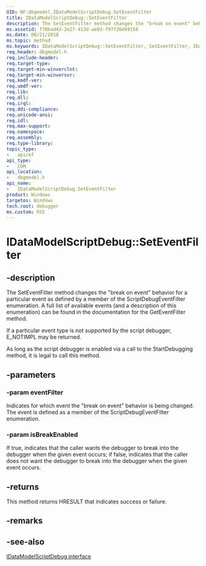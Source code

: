 ```yaml
---
UID: NF:dbgmodel.IDataModelScriptDebug.SetEventFilter
title: IDataModelScriptDebug::SetEventFilter
description: The SetEventFilter method changes the "break on event" behavior for a particular event as defined by a member of the ScriptDebugEventFilter enumeration.
ms.assetid: f70bad43-2e27-413d-ae03-f97f26d49158
ms.date: 08/21/2018
ms.topic: method
ms.keywords: IDataModelScriptDebug::SetEventFilter, SetEventFilter, IDataModelScriptDebug.SetEventFilter, IDataModelScriptDebug::SetEventFilter, IDataModelScriptDebug.SetEventFilter
req.header: dbgmodel.h
req.include-header:
req.target-type:
req.target-min-winverclnt:
req.target-min-winversvr:
req.kmdf-ver:
req.umdf-ver:
req.lib:
req.dll:
req.irql: 
req.ddi-compliance:
req.unicode-ansi:
req.idl:
req.max-support:
req.namespace:
req.assembly:
req.type-library: 
topic_type: 
-	apiref
api_type: 
-	COM
api_location: 
-	dbgmodel.h
api_name: 
-	IDataModelScriptDebug.SetEventFilter
product: Windows
targetos: Windows
tech.root: debugger
ms.custom: RS5
---
```


# IDataModelScriptDebug::SetEventFilter


## -description

The SetEventFilter method changes the "break on event" behavior for a particular event as defined by a member of the ScriptDebugEventFilter enumeration. A full list of available events (and a description of this enumeration) can be found in the documentation for the GetEventFilter method. 

If a particular event type is not supported by the script debugger, E_NOTIMPL may be returned. 

As long as the script debugger is enabled via a call to the StartDebugging method, it is legal to call this method. 


## -parameters

### -param eventFilter
Indicates for which event the "break on event" behavior is being changed. The event is defined as a member of the ScriptDebugEventFilter enumeration.


### -param isBreakEnabled
If true, indicates that the caller wants the debugger to break into the debugger when the given event occurs; if false, indicates that the caller does not want the debugger to break into the debugger when the given event occurs.


## -returns

This method returns HRESULT that indicates success or failure.

## -remarks

## -see-also

[IDataModelScriptDebug interface](nn-dbgmodel-idatamodelscriptdebug.md)
